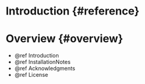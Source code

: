 Introduction												{#reference}
============

# Overview	 												{#overview}

- @ref Introduction
- @ref InstallationNotes
- @ref Acknowledgments
- @ref License 



